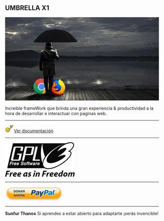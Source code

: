 ## UMBRELLA X1

<img src="doc/src/umbrella.jpg">

Increible frameWork que brinda una gran experiencia & productividad a la hora de desarrollar e interactuar con paginas web.

---

<img src="doc/src/doc.gif">[Ver documentación](http://www.gnu.org/licenses)

---

[![`GPL-3`](doc\src\gpl3.png)](https://es.wikipedia.org/wiki/GNU_General_Public_License)

---

[![`Donar por Paypal`](doc\src\donar.jpg)](https://www.paypal.me/SunfurThanos)

---

**Sunfur Thanos** Si aprendes a estar abierto para adaptarte ¡serás invencible!
